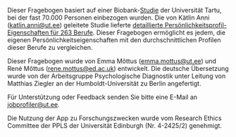 Dieser Fragebogen basiert auf einer Biobank-<a href="https://psycnet.apa.org/fulltext/2025-38154-001.html" target="_blank">Studie</a> der Universität Tartu, bei der fast 70.000 Personen einbezogen wurden. Die von Kätlin Anni (katlin.anni@ut.ee) geleitete Studie lieferte <a href="https://apps.psych.ut.ee/JobProfiles/" target="_blank">detaillierte Persönlichkeitsprofil-Eigenschaften für 263 Berufe</a>. Dieser Fragebogen ermöglicht es jedem, die eigenen Persönlichkeitseigenschaften mit den durchschnittlichen Profilen dieser Berufe zu vergleichen.

Dieser Fragebogen wurde von Emma Mõttus (emma.mottus@ut.ee) und René Mõttus (rene.mottus@ed.ac.uk) entwickelt. Die deutsche Übersetzung wurde von der Arbeitsgruppe Psychologische Diagnostik unter Leitung von Matthias Ziegler an der Humboldt-Universität zu Berlin angefertigt.

Für Unterstützung oder Feedback senden Sie bitte eine E-Mail an jobprofiler@ut.ee.

Die Nutzung der App zu Forschungszwecken wurde vom Research Ethics Committee der PPLS der Universität Edinburgh (Nr. 4-2425/2) genehmigt.
